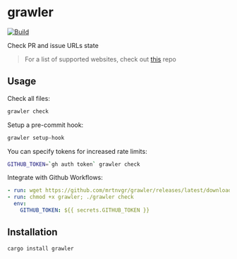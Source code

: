 # grawler

[![Build](https://github.com/mrtnvgr/grawler/actions/workflows/rust.yml/badge.svg)](https://github.com/mrtnvgr/grawler/actions/workflows/rust.yml)

Check PR and issue URLs state

> For a list of supported websites, check out [this](https://github.com/mrtnvgr/gitfrog) repo

## Usage

Check all files:

```bash
grawler check
```

Setup a pre-commit hook:

```bash
grawler setup-hook
```

You can specify tokens for increased rate limits:

```bash
GITHUB_TOKEN=`gh auth token` grawler check
```

Integrate with Github Workflows:

```yaml
- run: wget https://github.com/mrtnvgr/grawler/releases/latest/download/grawler
- run: chmod +x grawler; ./grawler check
  env:
    GITHUB_TOKEN: ${{ secrets.GITHUB_TOKEN }}
```

## Installation

```
cargo install grawler
```
